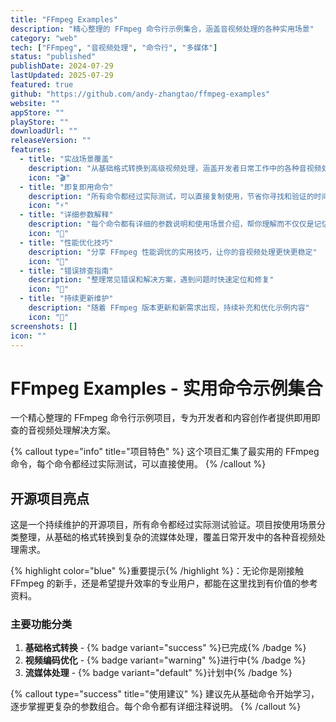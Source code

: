 ```yaml
---
title: "FFmpeg Examples"
description: "精心整理的 FFmpeg 命令行示例集合，涵盖音视频处理的各种实用场景"
category: "web"
tech: ["FFmpeg", "音视频处理", "命令行", "多媒体"]
status: "published"
publishDate: 2024-07-29
lastUpdated: 2025-07-29
featured: true
github: "https://github.com/andy-zhangtao/ffmpeg-examples"
website: ""
appStore: ""
playStore: ""
downloadUrl: ""
releaseVersion: ""
features:
  - title: "实战场景覆盖"
    description: "从基础格式转换到高级视频处理，涵盖开发者日常工作中的各种音视频处理需求"
    icon: "🎬"
  - title: "即复即用命令"
    description: "所有命令都经过实际测试，可以直接复制使用，节省你寻找和验证的时间"
    icon: "⚡"
  - title: "详细参数解释"
    description: "每个命令都有详细的参数说明和使用场景介绍，帮你理解而不仅仅是记忆"
    icon: "📖"
  - title: "性能优化技巧"
    description: "分享 FFmpeg 性能调优的实用技巧，让你的音视频处理更快更稳定"
    icon: "🚀"
  - title: "错误排查指南"
    description: "整理常见错误和解决方案，遇到问题时快速定位和修复"
    icon: "🔧"
  - title: "持续更新维护"
    description: "随着 FFmpeg 版本更新和新需求出现，持续补充和优化示例内容"
    icon: "🔄"
screenshots: []
icon: ""
---
```


# FFmpeg Examples - 实用命令示例集合

一个精心整理的 FFmpeg 命令行示例项目，专为开发者和内容创作者提供即用即查的音视频处理解决方案。

{% callout type="info" title="项目特色" %}
这个项目汇集了最实用的 FFmpeg 命令，每个命令都经过实际测试，可以直接使用。
{% /callout %}

## 开源项目亮点

这是一个持续维护的开源项目，所有命令都经过实际测试验证。项目按使用场景分类整理，从基础的格式转换到复杂的流媒体处理，覆盖日常开发中的各种音视频处理需求。

{% highlight color="blue" %}重要提示{% /highlight %}：无论你是刚接触 FFmpeg 的新手，还是希望提升效率的专业用户，都能在这里找到有价值的参考资料。

### 主要功能分类

1. **基础格式转换** - {% badge variant="success" %}已完成{% /badge %}
2. **视频编码优化** - {% badge variant="warning" %}进行中{% /badge %}
3. **流媒体处理** - {% badge variant="default" %}计划中{% /badge %}

{% callout type="success" title="使用建议" %}
建议先从基础命令开始学习，逐步掌握更复杂的参数组合。每个命令都有详细注释说明。
{% /callout %}